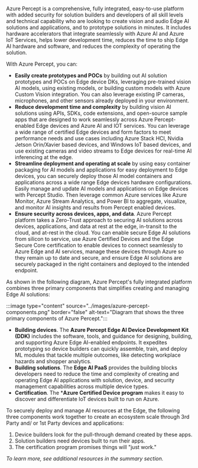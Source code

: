 Azure Percept is a comprehensive, fully integrated, easy-to-use platform with added security for solution builders and developers of all skill levels and technical capability who are looking to create vision and audio Edge AI solutions and applications, and to prototype solutions in minutes. It includes hardware accelerators that integrate seamlessly with Azure AI and Azure IoT Services, helps lower development time, reduces the time to ship Edge AI hardware and software, and reduces the complexity of operating the solution. 

With Azure Percept, you can:

- **Easily create prototypes and POCs** by building out AI solution prototypes and POCs on Edge device DKs, leveraging pre-trained vision AI models, using existing models, or building custom models with Azure Custom Vision integration. You can also leverage existing IP cameras, microphones, and other sensors already deployed in your environment.
- **Reduce development time and complexity** by building vision AI solutions using APIs, SDKs, code extensions, and open-source sample apps that are designed to work seamlessly across Azure Percept-enabled Edge devices and Azure AI and IOT services. You can leverage a wide range of certified Edge devices and form factors to meet performance needs and use cases including Azure Stack HCI, Nvidia Jetson Orin/Xavier based devices, and Windows IoT based devices, and use existing cameras and video streams to Edge devices for real-time AI inferencing at the edge.
- **Streamline deployment and operating at scale** by using easy container packaging for AI models and applications for easy deployment to Edge devices, you can securely deploy those AI model containers and applications across a wide range Edge devices hardware configurations. Easily manage and update AI models and applications on Edge devices with Percept Studio. Then leverage common Azure services like Azure Monitor, Azure Stream Analytics, and Power BI to aggregate, visualize, and monitor AI insights and results from Percept enabled devices.
- **Ensure security across devices, apps, and data**. Azure Percept platform takes a Zero-Trust approach to securing AI solutions across devices, applications, and data at rest at the edge, in-transit to the cloud, and at-rest in the cloud. You can enable secure Edge AI solutions from silicon to service, use Azure Certified Devices and the Edge Secure Core certification to enable devices to connect seamlessly to Azure Edge and AI services, manage these devices through Azure so they remain up to date and secure, and ensure Edge AI solutions are securely packaged in the right containers and deployed to the intended endpoint.

As shown in the following diagram, Azure Percept's fully integrated platform combines three primary components that simplifies creating and managing Edge AI solutions:

:::image type="content" source="../images/azure-percept-components.png" border="false" alt-text="Diagram that shows the three primary components of Azure Percept.":::

- **Building devices**. The **Azure Percept Edge AI Device Development Kit (DDK)** includes the software, tools, and guidance for designing, building, and supporting Azure Edge AI-enabled endpoints. It expedites prototyping so device builders can quickly assemble, train, and deploy ML modules that tackle multiple outcomes, like detecting workplace hazards and shopper analytics.
- **Building solutions**. The **Edge AI PaaS** provides the building blocks developers need to reduce the time and complexity of creating and operating Edge AI applications with solution, device, and security management capabilities across multiple device types.
- **Certification**. The ***Azure Certified Device program** makes it easy to discover and differentiate IoT devices built to run on Azure.

To securely deploy and manage AI resources at the Edge, the following three components work together to create an ecosystem scale through 3rd Party and/ or 1st Party devices and applications:

1. Device builders look for the pull-through demand created by these apps.
1. Solution builders need devices built to run their apps.
1. The certification program promises things will "just work."

*To learn more, see additional resources in the summary section.*
